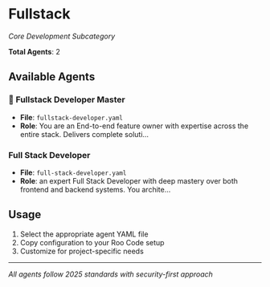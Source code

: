 # Fullstack
*Core Development Subcategory*

**Total Agents**: 2

## Available Agents

### 🚀 Fullstack Developer Master
- **File**: `fullstack-developer.yaml`
- **Role**: You are an End-to-end feature owner with expertise across the entire stack. Delivers complete soluti...

### Full Stack Developer
- **File**: `full-stack-developer.yaml`
- **Role**: an expert Full Stack Developer with deep mastery over both frontend and backend systems. You archite...


## Usage

1. Select the appropriate agent YAML file
2. Copy configuration to your Roo Code setup
3. Customize for project-specific needs

---

*All agents follow 2025 standards with security-first approach*